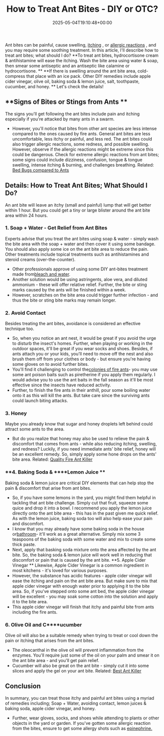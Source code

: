 ﻿---
layout: post
title: How to Treat Ant Bites - DIY or OTC?
date: '2025-05-04T19:10:48+00:00'
categories:
- Ants
- Guide
tags: []
slug: /how-to-treat-ant-bites/
lastmod: 2025-05-07T12:21:28+03:00
---

Ant bites can be painful, cause swelling,
[itching](https://www.webmd.com/skin-problems-and-treatments/guide/skin-conditions-pruritus)
, or
[allergic reactions](https://www.webmd.com/allergies/guide/allergic-reaction-causes)
, and you may require some soothing treatment. In this article, I'll describe how to treat ant bites; what should I do?
**To treat ant bites, hydrocortisone cream & antihistamine will ease the itching. Wash the bite area using water & soap, then smear some antiseptic and an antiseptic like calamine or hydrocortisone. **
**If there is swelling around the ant bite area, cold-compress that place with an ice pack. Other DIY remedies include apple cider vinegar, olive oil, baking soda & lemon juice, salt, toothpaste, cucumber, and honey. **
Let's check the details!
## **Signs of Bites or Stings from Ants **
The signs you'll get following the ant bites include pain and itching especially if you're attacked by many ants in a swarm.
- However, you'll notice that bites from other ant species are less intense compared to the ones caused by fire ants.
General ant bites are less uncomfortable, less itchy or painful, and less red.
The ant bites could also trigger allergic reactions, some redness, and possible swelling. However, observe if the allergic reactions might be extreme since this could be dangerous.
Check for extreme allergic reactions from ant bites; some signs could include dizziness, confusion, tongue & tongue swelling, intense itching & burning, and challenges breathing.
Related:
[Bed Bugs compared to Ants](https://pestpolicy.com/bed-bugs-vs-ants/)
## Details: How to Treat Ant Bites; What Should I Do?
An ant bite will leave an itchy (small and painful) lump that will get better within 1 hour. But you could get a tiny or large blister around the ant bite area within 24 hours.
### 1. Soap + Water - Get Relief from Ant Bites
Experts advise that you treat the ant bites using soap & water - simply wash the bite area with the soap + water and then cover it using some bandage.
You should also apply some ice on the ant bite area to reduce the pain. Other treatments include topical treatments such as antihistamines and steroid creams (over-the-counter).
- Other professionals approve of using some DIY ant-bites treatment made from[bleach and water](http://fireant.tamu.edu/files/2011/12/FAPFS023_2002rev_Medical.pdf).
- Another solution would be using astringents, aloe vera, and diluted ammonium - these will offer relative relief.
Further, the bite or sting marks caused by the ants will be finished within a week.
- However, scratches on the bite area could trigger further infection - and thus the bite or sting bite marks may remain longer.
### 2. Avoid Contact
Besides treating the ant bites, avoidance is considered an effective technique too.
- So, when you notice an ant nest, it would be great if you avoid the urge to disturb the insect's homes.
Further, when playing or working in the outdoor spaces, it'll be great if you wear socks and shoes.
Besides, if ants attach you or your kids, you'll need to move off the nest and also brush them off from your clothes or body - but ensure you're having some gloves on to avoid further bites.
- You'll find it challenging to control the[colonies of fire ants](https://pestpolicy.com/tiny-red-ants-in-florida/)- you may use some ant poison baits such as piretherine if you apply them regularly.
I would advise you to use the ant baits in the fall season as it'll be most effective since the insects have reduced activity.
- Further, to finish the fire ants in their anthill, pour some boiling water onto it as this will kill the ants. But take care since the surviving ants could launch biting attacks.
### **3. Honey**
Maybe you already know that sugar and honey droplets left behind could attract some ants to the area.
- But do you realize that honey may also be used to relieve the pain & discomfort that comes from ants - while also reducing itching, swelling, and redness?
Luckily, if you need immediate ants' bite relief, honey will be an excellent remedy.
So, simply apply some hone drops on the ants' bite area.
Related:
[Quality Fire Ant Killer](https://pestpolicy.com/best-fire-ant-killer-for-lawns/)
### **4. Baking Soda & ****Lemon Juice **
Baking soda & lemon juice are critical DIY elements that can help stop the pain & discomfort that arise from ant bites.
- So, if you have some lemons in the yard, you might find them helpful in tackling that ant bite challenge. Simply cut that fruit, squeeze some quice and drop it into a bowl.
I recommend you apply the lemon juice directly onto the ant bite area - this has in the past given me quick relief.
As with the lemon juice, baking soda too will also help ease your pain and discomfort.
- I know that you may already have some baking soda in the house or[bathroom](https://pestpolicy.com/how-to-get-rid-of-ants-in-the-bathroom/)- it'll work as a great alternative.
Simply mix some 3 teaspoons of the baking soda with some water and mix to create some thick paste.
- Next, apply that basking soda mixture onto the area affected by the ant bite.
So, the baking soda & lemon juice will work well in reducing that discomfort or pain that is caused by the ant bite.
**5. Apple Cider Vinegar **
Likewise, Apple Cider Vinegar is a common ingredient in most kitchens - it's loved for various purposes.
- However, the substance has acidic features - apple cider vinegar will ease the itching and pain on the ant bite area.
But make sure to mix that apple cider vinegar with enough water prior to applying it to the bite area.
So, if you've stepped onto some ant bed, the apple cider vinegar will be excellent - you may soak some cotton into the solution and apply it to the bite area.
- This apple cider vinegar will finish that itchy and painful bite from ants including the fire ants.
### **6. Olive Oil and C****ucumber**
Olive oil will also be a suitable remedy when trying to treat or cool down the pain or itching that arises from the ant bites.
- The oleocanthal in the olive oil will prevent inflammation from the enzymes.
You'll require just some of the oil on your palm and smear it on the ant bite area - and you'll get pain relief.
- Cucumber will also be great on the ant bite - simply cut it into some slices and apply the gel on your ant bite.
Related:
[Best Ant Killer](https://pestpolicy.com/best-ant-killer/)
## Conclusion
In summary, you can treat those itchy and painful ant bites using a myriad of remedies including; Soap + Water, avoiding contact, lemon juices & baking soda, apple cider vinegar, and honey.
- Further, wear gloves, socks, and shoes while attending to plants or other objects in the yard or garden.
If you've gotten some allergic reaction from the bites, ensure to get some allergy shots such as
[epinephrine.](https://www.webmd.com/drugs/2/drug-93171/epinephrine+intramuscular/details)